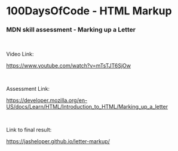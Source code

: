 # 100DaysOfCode - HTML Markup

### MDN skill assessment - Marking up a Letter

<br />

Video Link:

https://www.youtube.com/watch?v=mTsTJT6SjOw

<br />

Assessment Link:

https://developer.mozilla.org/en-US/docs/Learn/HTML/Introduction_to_HTML/Marking_up_a_letter


<br />

Link to final result:

https://jasheloper.github.io/letter-markup/


